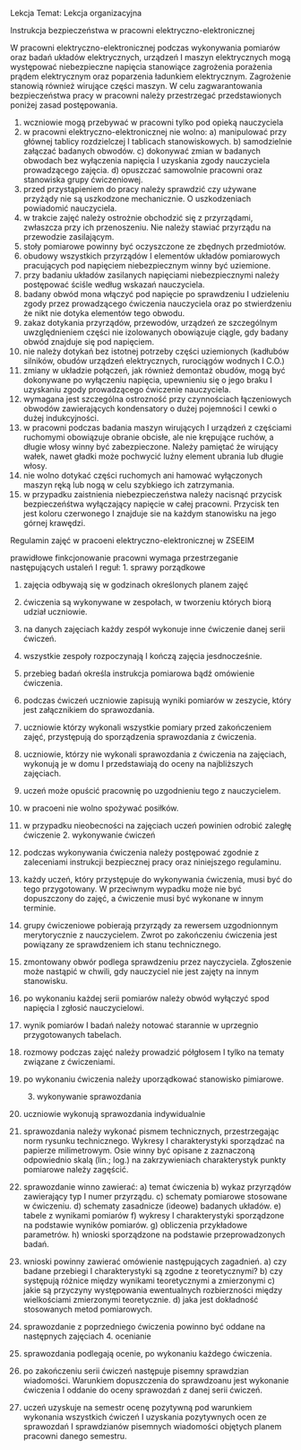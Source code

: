 Lekcja
Temat: Lekcja organizacyjna

Instrukcja bezpieczeństwa w pracowni elektryczno-elektronicznej

W pracowni elektryczno-elektronicznej podczas wykonywania pomiarów oraz badań układów elektrycznych, urządzeń I maszyn elektrycznych mogą występować niebezpieczne napięcia stanowiące zagrożenia porażenia prądem elektrycznym oraz poparzenia ładunkiem elektrycznym. Zagrożenie stanowią również wirujące części maszyn. W celu zagwarantowania bezpieczeństwa pracy w pracowni należy przestrzegać przedstawionych poniżej zasad postępowania.

1. wczniowie mogą przebywać w pracowni tylko pod opieką nauczyciela
2. w pracowni elektryczno-elektronicznej nie wolno:
 a) manipulować przy głównej tablicy rozdzielczej I tablicach stanowiskowych.
 b) samodzielnie załączać badanych obwodów. 
 c) dokonywać zmian w badanych obwodach bez wyłączenia napięcia I uzyskania zgody nauczyciela prowadzącego zajęcia.
 d) opuszczać samowolnie pracowni oraz stanowiska grupy ćwiczeniowej.
3. przed przystąpieniem do pracy należy sprawdzić czy używane przyżądy nie są uszkodzone mechanicznie. O uszkodzeniach powiadomić nauczyciela.
4. w trakcie zajęć należy ostrożnie obchodzić się z przyrządami, zwłaszcza przy ich przenoszeniu. Nie należy stawiać przyrządu na przewodzie zasilającym.
5. stoły pomiarowe powinny być oczyszczone ze zbędnych przedmiotów.
6. obudowy wszystkich przyrządów I elementów układów pomiarowych pracujących pod napięciem niebezpiecznym winny być uziemione.
7. przy badaniu układów zasilanych napięciami niebezpiecznymi należy postępować ściśle według wskazań nauczyciela.
8. badany obwód mona włączyć pod napięcie po sprawdzeniu I udzieleniu zgody przez prowadzącego ćwiczenia nauczyciela oraz po stwierdzeniu że nikt nie dotyka elementów tego obwodu.
9. zakaz dotykania przyrządów, przewodów, urządzeń ze szczególnym uwzględnieniem części nie izolowanych obowiązuje ciągle, gdy badany obwód znajduje się pod napięciem.
10. nie należy dotykań bez istotnej potrzeby części uziemionych (kadłubów silników, obudów urządzeń elektrycznych, rurociągów wodnych I C.O.)
11. zmiany w układzie połączeń, jak również demontaż obudów, mogą być dokonywane po wyłączeniu napięcia, upewnieniu się o jego braku I uzyskaniu zgody prowadzącego ćwiczenie nauczyciela.
12. wymagana jest szczególna ostrozność przy czynnościach łączeniowych obwodów zawierających kondensatory o dużej pojemności I cewki o dużej indukcyjności.
13. w pracowni podczas badania maszyn wirujących I urządzeń z częściami ruchomymi obowiązuje obranie obcisłe, ale nie krępujące ruchów, a długie włosy winny być zabezpieczone. Należy pamiętać że wirujący wałek, nawet gładki może pochwycić luźny element ubrania lub długie włosy.
14. nie wolno dotykać części ruchomych ani hamować wyłączonych maszyn ręką lub nogą w celu szybkiego ich zatrzymania.
15. w przypadku zaistnienia niebezpieczeństwa należy nacisnąć przycisk bezpieczeńśtwa wyłączający napięcie w całej pracowni. Przycisk ten jest koloru czerwonego I znajduje sie na każdym stanowisku na jego górnej krawędzi.


Regulamin zajęć w pracoeni elektryczno-elektronicznej w ZSEEIM

prawidłowe finkcjonowanie pracowni wymaga przestrzeganie następujących ustaleń I reguł: 
	1. sprawy porządkowe
1. zajęcia odbywają się w godzinach określonych planem zajęć
2. ćwiczenia są wykonywane w zespołach, w tworzeniu których biorą udział uczniowie.
3. na danych zajęciach każdy zespół wykonuje inne ćwiczenie danej serii ćwiczeń.
4. wszystkie zespoły rozpoczynają I kończą zajęcia jesdnocześnie.
5. przebieg badań określa instrukcja pomiarowa bądź omówienie ćwiczenia.
6. podczas ćwiczeń uczniowie zapisują wyniki pomiarów w zeszycie, który jest załącznikiem do sprawozdania.
7. uczniowie którzy wykonali wszystkie pomiary przed zakończeniem zajęć, przystępują do sporządzenia sprawozdania z ćwiczenia.
8. uczniowie, którzy nie wykonali sprawozdania z ćwiczenia na zajęciach, wykonują je w domu I przedstawiają do oceny na najbliższych zajęciach.
9. uczeń może opuścić pracownię po uzgodnieniu tego z nauczycielem.
10. w pracoeni nie wolno spożywać posiłków.
11.  w przypadku nieobecności na zajęciach uczeń powinien odrobić zaległę ćwiczenie
	2. wykonywanie ćwiczeń
1. podczas wykonywania ćwiczenia należy postępować zgodnie z zaleceniami instrukcji bezpiecznej pracy oraz niniejszego regulaminu.
2. każdy uczeń, który przystępuje do wykonywania ćwiczenia, musi być do tego przygotowany. W przeciwnym wypadku może nie być dopuszczony do zajęć, a ćwiczenie musi być wykonane w innym terminie.
3. grupy ćwiczeniowe pobierają przyrządy za rewersem uzgodnionnym merytorycznie z nauczycielem. Zwrot po zakończeniu ćwiczenia jest powiązany ze sprawdzeniem ich stanu technicznego.
4. zmontowany obwór podlega sprawdzeniu przez nayczyciela. Zgłoszenie może nastąpić w chwili, gdy nauczyciel nie jest zajęty na innym stanowisku.
5. po wykonaniu każdej serii pomiarów należy obwód wyłączyć spod napięcia I zgłosić nauczycielowi.
6. wynik pomiarów I badań należy notować starannie w uprzegnio przygotowanych tabelach.
7. rozmowy podczas zajęć należy prowadzić półgłosem I tylko na tematy związane z ćwiczeniami.
8. po wykonaniu ćwiczenia należy uporządkować stanowisko pimiarowe.

	3. wykonywanie sprawozdania
1. uczniowie wykonują sprawozdania indywidualnie
2. sprawozdania należy wykonać pismem technicznych, przestrzegając norm rysunku technicznego. Wykresy I charakterystyki sporządzać na papierze milimetrowym. Osie winny być opisane z zaznaczoną odpowiednio skalą (lin.; log.) na zakrzywieniach charakterystyk punkty pomiarowe należy zagęścić.
3. sprawozdanie winno zawierać:
 a) temat ćwiczenia
 b) wykaz przyrządów zawierający typ I numer przyrządu. 
 c) schematy pomiarowe stosowane w ćwiczeniu.
 d) schematy zasadnicze (ideowe) badanych układów.
 e) tabele z wynikami pomiarów 
 f) wykresy I charakterystyki sporządzone na podstawie wyników pomiarów. 
 g) obliczenia przykładowe parametrów. 
 h) wnioski sporządzone na podstawie przeprowadzonych badań. 
4. wnioski powinny zawierać omówienie następujących zagadnień.
 a) czy badane przebiegi I charakterystyki są zgodne z teoretycznymi?
 b) czy systępują różnice między wynikami teoretycznymi a zmierzonymi
 c) jakie są przyczyny występowania ewentualnych rozbierzności między wielkościami zmierzonymi teoretycznie.
d) jaka jest dokładność stosowanych metod pomiarowych.
5. sprawozdanie z poprzedniego ćwiczenia powinno być oddane na następnych zajęciach
	4. ocenianie
1. sprawozdania podlegają ocenie, po wykonaniu każdego ćwiczenia.
2. po zakończeniu serii ćwiczeń następuje pisemny sprawdzian wiadomości. Warunkiem dopuszczenia do sprawdzoanu jest wykonanie ćwiczenia I oddanie do oceny sprawozdań z danej serii ćwiczeń.
3. uczeń uzyskuje na semestr ocenę pozytywną pod warunkiem wykonania wszystkich ćwiczeń I uzyskania pozytywnych ocen ze sprawozdań I sprawdzianów pisemnych wiadomości objętych planem pracowni danego semestru.

